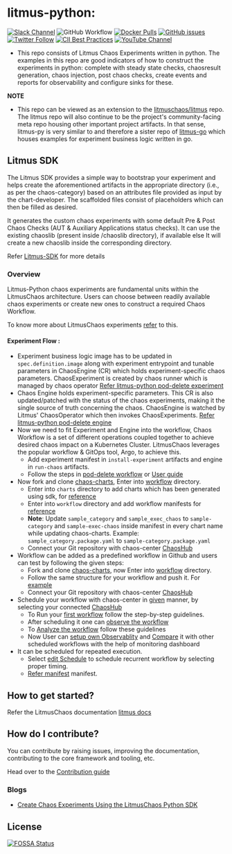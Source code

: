 # litmus-python:

[![Slack Channel](https://img.shields.io/badge/Slack-Join-purple)](https://slack.litmuschaos.io)
![GitHub Workflow](https://github.com/litmuschaos/litmus-python/actions/workflows/push.yml/badge.svg?branch=master)
[![Docker Pulls](https://img.shields.io/docker/pulls/litmuschaos/py-runner.svg)](https://hub.docker.com/r/litmuschaos/py-runner)
[![GitHub issues](https://img.shields.io/github/issues/litmuschaos/litmus-python)](https://github.com/litmuschaos/litmus-python/issues)
[![Twitter Follow](https://img.shields.io/twitter/follow/litmuschaos?style=social)](https://twitter.com/LitmusChaos)
[![CII Best Practices](https://bestpractices.coreinfrastructure.org/projects/5298/badge)](https://bestpractices.coreinfrastructure.org/projects/5298)
[![YouTube Channel](https://img.shields.io/badge/YouTube-Subscribe-red)](https://www.youtube.com/channel/UCa57PMqmz_j0wnteRa9nCaw)
<br>

- This repo consists of Litmus Chaos Experiments written in python. The examples in this repo are good indicators of how to construct the experiments in python: complete with steady state checks, chaosresult generation, chaos injection,
post chaos checks, create events and reports for observability and configure sinks for these.

**NOTE**

- This repo can be viewed as an extension to the [litmuschaos/litmus](https://github.com/litmuschaos/litmus) repo. The litmus repo will also continue to be the project's community-facing meta repo housing other important project artifacts. In that sense, litmus-py is very similar to and therefore a sister repo of [litmus-go](https://github.com/litmuschaos/litmus-go) which houses examples for experiment business logic written in go.

## Litmus SDK

The Litmus SDK provides a simple way to bootstrap your experiment and helps create the aforementioned artifacts in the appropriate directory (i.e., as per the chaos-category) based on an attributes file provided as input by the chart-developer. The scaffolded files consist of placeholders which can then be filled as desired.

It generates the custom chaos experiments with some default Pre & Post Chaos Checks (AUT & Auxiliary Applications status checks). It can use the existing chaoslib (present inside /chaoslib directory), if available else It will create a new chaoslib inside the corresponding directory.

Refer [Litmus-SDK](https://github.com/litmuschaos/litmus-python/blob/master/contribute/developer-guide/README.md) for more details

### Overview

Litmus-Python chaos experiments are fundamental units within the LitmusChaos architecture. Users can choose between readily available chaos experiments or create new ones to construct a required Chaos Workflow.

To know more about LitmusChaos experiments [refer](https://litmuschaos.github.io/litmus/) to this.

#### Experiment Flow :
 - Experiment business logic image has to be updated in `spec.definition.image` along with experiment entrypoint and tunable parameters in ChaosEngine (CR) which holds experiment-specific chaos parameters. ChaosExperiment is created by chaos runner which is managed by chaos operator [Refer litmus-python pod-delete experiment](https://github.com/litmuschaos/chaos-charts/blob/master/charts/generic/pod-delete/python/experiment.yaml)
  - Chaos Engine holds experiment-specific parameters. This CR is also updated/patched with the status of the chaos experiments, making it the single source of truth concerning the chaos. ChaosEngine is watched by Litmus' ChaosOperator which then invokes ChaosExperiments. [Refer litmus-python pod-delete engine](https://github.com/litmuschaos/chaos-charts/blob/master/charts/generic/pod-delete/python/engine.yaml)
  - Now we need to fit Experiment and Engine into the workflow, Chaos Workflow is a set of different operations coupled together to achieve desired chaos impact on a Kubernetes Cluster. LitmusChaos leverages the popular workflow & GitOps tool, Argo, to achieve this. 
    - Add experiment manifest in `install-experiment` artifacts and engine in `run-chaos` artifacts. 
    - Follow the steps in [pod-delete workflow](https://github.com/litmuschaos/chaos-charts/blob/master/workflows/pod-delete/workflow.yaml) or [User guide](https://docs.litmuschaos.io/docs/user-guides/construct-workflow/)
  - Now fork and clone [chaos-charts](https://github.com/litmuschaos/chaos-charts), Enter into [workflow](https://github.com/litmuschaos/chaos-charts/tree/master/workflows) directory.
    - Enter into `charts` directory to add charts which has been generated using sdk, for [reference](https://github.com/litmuschaos/chaos-charts/tree/master/charts/cassandra)
    - Enter into `workflow` directory and add workflow manifests for [reference](https://github.com/litmuschaos/chaos-charts/tree/master/workflows/podtato-head)
    - **Note**: Update `sample_category` and `sample_exec_chaos` to `sample-category` and `sample-exec-chaos` inside manifest in every chart name while updating chaos-charts. Example: `sample_category.package.yaml` to `sample-category.package.yaml`
    - Connect your Git repository with chaos-center [ChaosHub](https://docs.litmuschaos.io/docs/concepts/chaoshub/)
  - Workflow can be added as a predefined workflow in Github and users can test by following the given steps:
    - Fork and clone [chaos-charts](https://github.com/litmuschaos/chaos-charts), now Enter into [workflow](https://github.com/litmuschaos/chaos-charts/tree/master/workflows) directory.
    - Follow the same structure for your workflow and push it. For [example](https://github.com/litmuschaos/chaos-charts/tree/master/workflows/podtato-head)
    - Connect your Git repository with chaos-center [ChaosHub](https://docs.litmuschaos.io/docs/concepts/chaoshub/)
  - Schedule your workflow with chaos-center in [given](https://docs.litmuschaos.io/docs/user-guides/schedule-workflow) manner, by selecting your connected [ChaosHub](https://docs.litmuschaos.io/docs/user-guides/schedule-workflow/#2-choose-a-workflow)
    - To Run your [first workflow](https://docs.litmuschaos.io/docs/getting-started/run-your-first-workflow/) follow the step-by-step guidelines.
    - After scheduling it one can [observe the workflow](https://docs.litmuschaos.io/docs/user-guides/observe-workflow)
    - To [Analyze the workflow](https://docs.litmuschaos.io/docs/user-guides/analyze-workflow/#)  follow these guidelines
    - Now User can [setup own Observablity](https://docs.litmuschaos.io/docs/user-guides/observability-set-up) and [Compare](https://docs.litmuschaos.io/docs/user-guides/comparative-analysis) it with other scheduled workflows with the help of monitoring dashboard
  - It can be scheduled for repeated execution.
    -  Select [edit Schedule](https://docs.litmuschaos.io/docs/user-guides/edit-schedule#3-change-the-schedule) to schedule recurrent workflow by selecting proper timing.
    - [Refer manifest](https://github.com/litmuschaos/chaos-charts/blob/master/workflows/podtato-head/workflow_cron.yaml) manifest.

## How to get started?

Refer the LitmusChaos documentation [litmus docs](https://docs.litmuschaos.io)

## How do I contribute?

You can contribute by raising issues, improving the documentation, contributing to the core framework and tooling, etc.

Head over to the [Contribution guide](CONTRIBUTING.md)


### Blogs
- [Create Chaos Experiments Using the LitmusChaos Python SDK](https://dev.to/oumkale/create-chaos-experiments-using-the-litmuschaos-python-sdk-4492)

## License
[![FOSSA Status](https://app.fossa.io/api/projects/git%2Bgithub.com%2Flitmuschaos%2Flitmus-python.svg?type=large)](https://app.fossa.io/projects/git%2Bgithub.com%2Flitmuschaos%2Flitmus-python?ref=badge_large)
